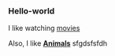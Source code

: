 ### Hello-world

I like watching [movies](https://letterboxd.com/)

Also, I like [**Animals**](https://en.wikipedia.org/wiki/Cat)
sfgdsfsfdh
